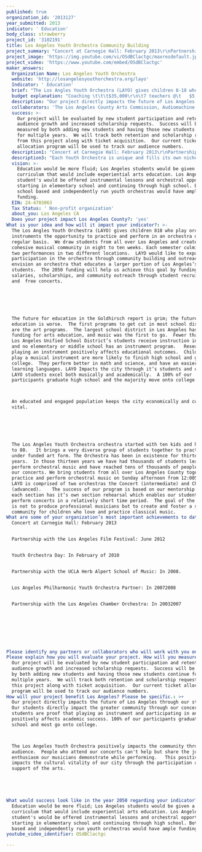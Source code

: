 ```yaml
---
published: true
organization_id: '2013127'
year_submitted: 2013
indicator: ' Education'
body_class: strawberry
project_id: '3102191'
title: Los Angeles Youth Orchestra Community Building
project_summary: "Concert at Carnegie Hall: February 2013\r\nPartnership with the Los Angeles Film Festival: June 2012\r\nYouth Orchestra Day: In February of 2010\r\nPartnership with the UCLA Herb Alpert School of Music: In 2008.\r\nLos Angeles Philharmonic Youth Orchestra Partner: In 2007-2008\r\nPartnership with the Los Angeles Chamber Orchestra: In 2003-2007\r\n\r\n\r\n"
project_image: 'https://img.youtube.com/vi/OSdBClactgc/maxresdefault.jpg'
project_video: 'https://www.youtube.com/embed/OSdBClactgc'
maker_answers:
  Organization Name: Los Angeles Youth Orchestra
  website: 'http://losangelesyouthorchestra.org/layo'
  Indicator: ' Education'
  brief: "The Los Angles Youth Orchestra (LAYO) gives children 8-18 who play orchestral instruments the opportunity to practice and perform in an orchestra on a regular basis.  We draw students from all over Los Angeles and create a cohesive musical community in eight to ten weeks. Each semester culminates in two performances in two different locations.  LAYO would like to expand participation in the orchestra through community building and outreach.  We envision an orchestra that educates a larger portion of Los Angeles’s students.  The 2050 funding will help us achieve this goal by funding teacher salaries, scholarships, and community outreach through student recruitment and  free concerts.  \r\n\r\nThe future for education in the Goldhirsch report is grim; the future of arts education is worse.  The first programs to get cut in most school districts are the art programs.  The largest school district in Los Angeles has gutted funding for arts education, and music was the first to go.  Fewer than 10% of Los Angeles Unified School District’s students receive instruction in the arts and no elementary or middle school has an instrument program.   Research shows playing an instrument positively affects educational outcomes.  Children who play a musical instrument are more likely to finish high school and go on to college.  They perform better in math and science, and have an easier time learning languages. LAYO Impacts the city through it’s students and concerts.  LAYO students excel both musically and academically.  A 100% of our participants graduate high school and the majority move onto college.\r\nAn educated and engaged population keeps the city economically and culturally vital. \r\n\r\nThe Los Angeles Youth Orchestra orchestra started with ten kids and has grown to 80.   It brings a very diverse group of students together to practice an under funded art form. The Orchestra has been in existence for thirteen years.  In those thirteen years we have had thousands of students learn and perform orchestral music and have reached tens of thousands of people through our concerts. We bring students from all over Los Angeles County together to practice and perform orchestral music on Sunday afternoon from 12:00-5:00 pm.  LAYO is comprised of two orchestras the Concert (intermediate) and Chamber (advanced).    The success of our program is based on our mentorship model, each section has it’s own section rehearsal which enables our students to perform concerts in a relatively short time period.  The goal of the orchestra is not to produce professional musicians but to create and foster a supportive community for children who love and practice classical music."
  budget explanation: "Coaching \t\t\t$35,000\r\n\t7 teachers @\t   $5,000\r\nProgram Director\t$20,000\r\nLibrarian\t\t\t  $5,000\r\nScholarships\t\t$20,000\r\nRecruitment\t\t\t  $3,000\r\nAuditions\t\t\t  $2,000\r\nConcert Income\t\t$10,000\r\nInsurance\t\t\t  $5,000\r\n\r\nTotal\t\t\t      $100,000\r\n"
  description: "Our project directly impacts the future of Los Angeles through our students. Our students directly impact the greater community through our concerts.  LAYO students are proof that playing an instrument and participating in an ensemble positively affects academic success. 100% of our participants graduate high school and most go onto college. \r\nThe Los Angeles Youth Orchestra positively impacts the community through our audience.  People who attend our concerts can't help but share the joy and enthusiasm our musicians demonstrate while performing.   This positively impacts the cultural vitality of our city through the participation and support of the arts. \r\n\r\n"
  collaborators: 'The Los Angeles County Arts Commission, Audiomachine .'
  success: >-
    Our project will be evaluated by new student participation and retention,
    audience growth and increased scholarship requests.  Success will be
    measured by both adding new students and having those new students continue
    for multiple years.  We will track both retention and scholarship requests
    from this project along with ticket acquisition.  Our current ticket
    allocation program will be used to track our audience numbers.
  description1: "Concert at Carnegie Hall: February 2013\r\nPartnership with the Los Angeles Film Festival: June 2012\r\nYouth Orchestra Day: In February of 2010\r\nPartnership with the UCLA Herb Alpert School of Music: In 2008.\r\nLos Angeles Philharmonic Youth Orchestra Partner: In 2007-2008\r\nPartnership with the Los Angeles Chamber Orchestra: In 2003-2007\r\n\r\n\r\n"
  description3: "Each Youth Orchestra is unique and fills its own niche. We see other orchestra's as an opportunity to share experiences.\r\nWe've collaborated with numerous Youth Orchestra's in Los Angeles to create Youth Orchestra Day in 2010. This was such an inspiring experience we have considered doing it again. "
  vision: >-
    Education would be more fluid; Los Angeles students would be given a rich
    curriculum that would include experiential arts education. Los Angeles
    student's would be offered instrumental lessons and orchestral opportunities
    starting in elementary school and continuing through high school. Both
    school based and independently run youth orchestras would have ample
    funding.
  EIN: 24-4703063
  Tax Status: ' Non-profit organization'
  about_you: Los Angeles CA
  Does your project impact Los Angeles County?: 'yes'
What is your idea and how will it impact your indicator?: >-
  The Los Angles Youth Orchestra (LAYO) gives children 818 who play orchestral
  instruments the opportunity to practice and perform in an orchestra on a
  regular basis.  We draw students from all over Los Angeles and create a
  cohesive musical community in eight to ten weeks. Each semester culminates in
  two performances in two different locations.  LAYO would like to expand
  participation in the orchestra through community building and outreach.  We
  envision an orchestra that educates a larger portion of Los Angeles’s
  students.  The 2050 funding will help us achieve this goal by funding teacher
  salaries, scholarships, and community outreach through student recruitment
  and  free concerts.  






  The future for education in the Goldhirsch report is grim; the future of arts
  education is worse.  The first programs to get cut in most school districts
  are the art programs.  The largest school district in Los Angeles has gutted
  funding for arts education, and music was the first to go.  Fewer than 10% of
  Los Angeles Unified School District’s students receive instruction in the arts
  and no elementary or middle school has an instrument program.   Research shows
  playing an instrument positively affects educational outcomes.  Children who
  play a musical instrument are more likely to finish high school and go on to
  college.  They perform better in math and science, and have an easier time
  learning languages. LAYO Impacts the city through it’s students and concerts. 
  LAYO students excel both musically and academically.  A 100% of our
  participants graduate high school and the majority move onto college.



  An educated and engaged population keeps the city economically and culturally
  vital. 






  The Los Angeles Youth Orchestra orchestra started with ten kids and has grown
  to 80.   It brings a very diverse group of students together to practice an
  under funded art form. The Orchestra has been in existence for thirteen
  years.  In those thirteen years we have had thousands of students learn and
  perform orchestral music and have reached tens of thousands of people through
  our concerts. We bring students from all over Los Angeles County together to
  practice and perform orchestral music on Sunday afternoon from 12:005:00 pm. 
  LAYO is comprised of two orchestras the Concert (intermediate) and Chamber
  (advanced).    The success of our program is based on our mentorship model,
  each section has it’s own section rehearsal which enables our students to
  perform concerts in a relatively short time period.  The goal of the orchestra
  is not to produce professional musicians but to create and foster a supportive
  community for children who love and practice classical music.
What are some of your organization’s most important achievements to date?: |+
  Concert at Carnegie Hall: February 2013


  Partnership with the Los Angeles Film Festival: June 2012


  Youth Orchestra Day: In February of 2010


  Partnership with the UCLA Herb Alpert School of Music: In 2008.


  Los Angeles Philharmonic Youth Orchestra Partner: In 20072008


  Partnership with the Los Angeles Chamber Orchestra: In 20032007








Please identify any partners or collaborators who will work with you on this project.: 'The Los Angeles County Arts Commission, Audiomachine .'
Please explain how you will evaluate your project. How will you measure success?: >-
  Our project will be evaluated by new student participation and retention,
  audience growth and increased scholarship requests.  Success will be measured
  by both adding new students and having those new students continue for
  multiple years.  We will track both retention and scholarship requests from
  this project along with ticket acquisition.  Our current ticket allocation
  program will be used to track our audience numbers.
How will your project benefit Los Angeles? Please be specific.: >+
  Our project directly impacts the future of Los Angeles through our students.
  Our students directly impact the greater community through our concerts.  LAYO
  students are proof that playing an instrument and participating in an ensemble
  positively affects academic success. 100% of our participants graduate high
  school and most go onto college. 



  The Los Angeles Youth Orchestra positively impacts the community through our
  audience.  People who attend our concerts can't help but share the joy and
  enthusiasm our musicians demonstrate while performing.   This positively
  impacts the cultural vitality of our city through the participation and
  support of the arts. 





What would success look like in the year 2050 regarding your indicator?: >-
  Education would be more fluid; Los Angeles students would be given a rich
  curriculum that would include experiential arts education. Los Angeles
  student's would be offered instrumental lessons and orchestral opportunities
  starting in elementary school and continuing through high school. Both school
  based and independently run youth orchestras would have ample funding.
youtube_video_identifier: OSdBClactgc

---
```


